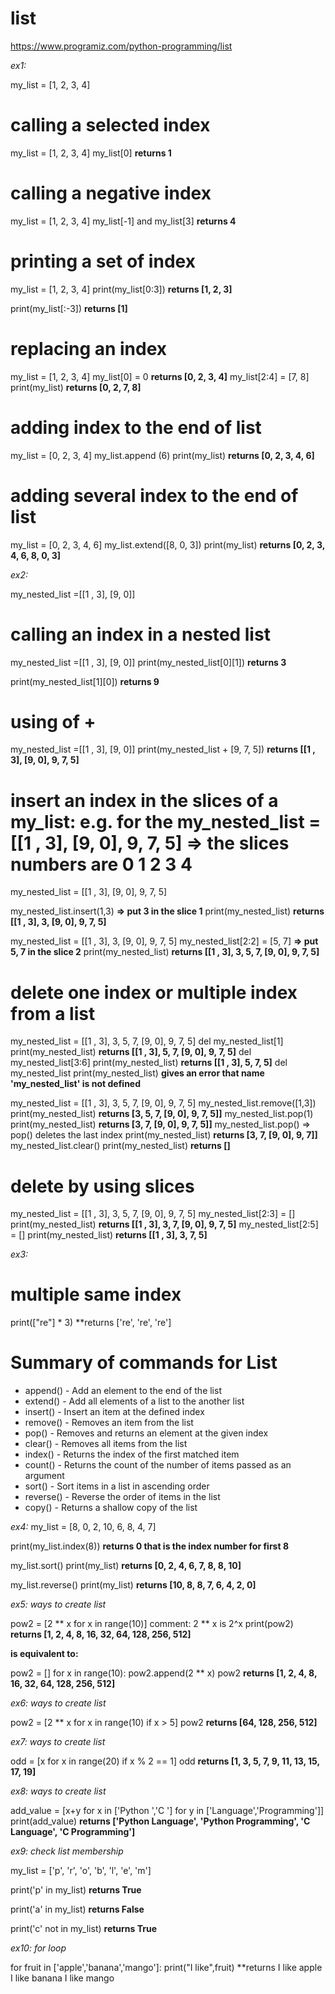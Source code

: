 # list

https://www.programiz.com/python-programming/list  

_ex1:_

my_list = [1, 2, 3, 4]

# calling a selected index
my_list = [1, 2, 3, 4]
my_list[0] **returns 1**

# calling a negative index
my_list = [1, 2, 3, 4]
my_list[-1] and my_list[3] **returns 4**

# printing a set of index
my_list = [1, 2, 3, 4]
print(my_list[0:3]) **returns [1, 2, 3]**

print(my_list[:-3]) **returns [1]**

# replacing an index
my_list = [1, 2, 3, 4]
my_list[0] = 0 **returns [0, 2, 3, 4]**
my_list[2:4] = [7, 8]
print(my_list) **returns [0, 2, 7, 8]**

# adding index to the end of list
my_list = [0, 2, 3, 4]
my_list.append (6)
print(my_list) **returns [0, 2, 3, 4, 6]**

# adding several index to the end of list
my_list = [0, 2, 3, 4, 6]
my_list.extend([8, 0, 3])
print(my_list) **returns [0, 2, 3, 4, 6, 8, 0, 3]**

_ex2:_

my_nested_list =[[1 , 3], [9, 0]]

# calling an index in a nested list
my_nested_list =[[1 , 3], [9, 0]]
print(my_nested_list[0][1]) **returns 3**

print(my_nested_list[1][0]) **returns 9**

# using of +
my_nested_list =[[1 , 3], [9, 0]]
print(my_nested_list + [9, 7, 5]) **returns [[1 , 3], [9, 0], 9, 7, 5]**

# insert an index in the slices of a my_list: e.g. for the my_nested_list = [[1 , 3], [9, 0], 9, 7, 5] => the slices numbers are 0 1 2 3 4
my_nested_list = [[1 , 3], [9, 0], 9, 7, 5]

my_nested_list.insert(1,3)   **=> put 3 in the slice 1**
print(my_nested_list) **returns [[1 , 3], 3, [9, 0], 9, 7, 5]**

my_nested_list = [[1 , 3], 3, [9, 0], 9, 7, 5]
my_nested_list[2:2] = [5, 7]  **=> put 5, 7 in the slice 2**
print(my_nested_list) **returns [[1 , 3], 3, 5, 7, [9, 0], 9, 7, 5]**

# delete one index or multiple index from a list
my_nested_list = [[1 , 3], 3, 5, 7, [9, 0], 9, 7, 5]
del my_nested_list[1]
print(my_nested_list) **returns [[1 , 3], 5, 7, [9, 0], 9, 7, 5]**
del my_nested_list[3:6]
print(my_nested_list) **returns [[1 , 3], 5, 7, 5]**
del my_nested_list
print(my_nested_list) **gives an error that name 'my_nested_list' is not defined**

my_nested_list = [[1 , 3], 3, 5, 7, [9, 0], 9, 7, 5]
my_nested_list.remove([1,3])
print(my_nested_list) **returns [3, 5, 7, [9, 0], 9, 7, 5]]**
my_nested_list.pop(1)
print(my_nested_list) **returns [3, 7, [9, 0], 9, 7, 5]]**
my_nested_list.pop() => pop() deletes the last index
print(my_nested_list) **returns [3, 7, [9, 0], 9, 7]]**
my_nested_list.clear()
print(my_nested_list) **returns []**

# delete by using slices
my_nested_list = [[1 , 3], 3, 5, 7, [9, 0], 9, 7, 5]
my_nested_list[2:3] = []
print(my_nested_list) **returns [[1 , 3], 3, 7, [9, 0], 9, 7, 5]**
my_nested_list[2:5] = []
print(my_nested_list) **returns [[1 , 3], 3, 7, 5]**

_ex3:_

# multiple same index
print(["re"] * 3) **returns ['re', 're', 're']

# Summary of commands for List

- append() - Add an element to the end of the list
- extend() - Add all elements of a list to the another list
- insert() - Insert an item at the defined index
- remove() - Removes an item from the list
- pop() - Removes and returns an element at the given index
- clear() - Removes all items from the list
- index() - Returns the index of the first matched item
- count() - Returns the count of the number of items passed as an argument
- sort() - Sort items in a list in ascending order
- reverse() - Reverse the order of items in the list
- copy() - Returns a shallow copy of the list

_ex4:_
my_list = [8, 0, 2, 10, 6, 8, 4, 7]

print(my_list.index(8)) **returns 0 that is the index number for first 8**

my_list.sort()
print(my_list) **returns [0, 2, 4, 6, 7, 8, 8, 10]**

my_list.reverse()
print(my_list) **returns [10, 8, 8, 7, 6, 4, 2, 0]**

_ex5: ways to create list_

pow2 = [2 ** x for x in range(10)] comment: 2 ** x is 2^x
print(pow2)  **returns [1, 2, 4, 8, 16, 32, 64, 128, 256, 512]**

**is equivalent to:**

pow2 = []
for x in range(10):
   pow2.append(2 ** x)
pow2 **returns [1, 2, 4, 8, 16, 32, 64, 128, 256, 512]**

_ex6: ways to create list_

pow2 = [2 ** x for x in range(10) if x > 5]
pow2 **returns [64, 128, 256, 512]**

_ex7: ways to create list_

odd = [x for x in range(20) if x % 2 == 1]
odd **returns [1, 3, 5, 7, 9, 11, 13, 15, 17, 19]**

_ex8: ways to create list_

add_value = [x+y for x in ['Python ','C '] for y in ['Language','Programming']]
print(add_value) **returns ['Python Language', 'Python Programming', 'C Language', 'C Programming']**

_ex9: check list membership_

my_list = ['p', 'r', 'o', 'b', 'l', 'e', 'm']

print('p' in my_list) **returns True**

print('a' in my_list) **returns False**

print('c' not in my_list) **returns True**

_ex10: for loop_

for fruit in ['apple','banana','mango']:
    print("I like",fruit)
**returns
I like apple
I like banana
I like mango
